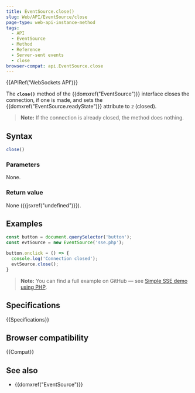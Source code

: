 ```yaml
---
title: EventSource.close()
slug: Web/API/EventSource/close
page-type: web-api-instance-method
tags:
  - API
  - EventSource
  - Method
  - Reference
  - Server-sent events
  - close
browser-compat: api.EventSource.close
---
```


{{APIRef('WebSockets API')}}

The **`close()`** method of the {{domxref("EventSource")}}
interface closes the connection, if one is made, and sets the
{{domxref("EventSource.readyState")}} attribute to `2` (closed).

> **Note:** If the connection is already closed, the method does nothing.

## Syntax

```js
close()
```

### Parameters

None.

### Return value

None ({{jsxref("undefined")}}).

## Examples

```js
const button = document.querySelector('button');
const evtSource = new EventSource('sse.php');

button.onclick = () => {
  console.log('Connection closed');
  evtSource.close();
}
```

> **Note:** You can find a full example on GitHub — see [Simple SSE demo using PHP](https://github.com/mdn/dom-examples/tree/main/server-sent-events).

## Specifications

{{Specifications}}

## Browser compatibility

{{Compat}}

## See also

- {{domxref("EventSource")}}
